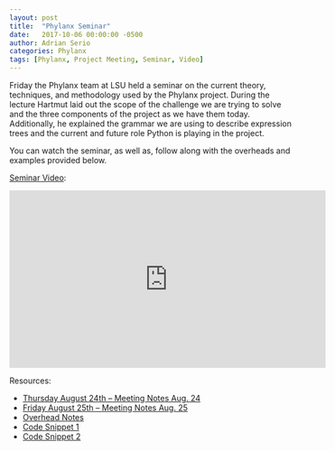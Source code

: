 ```yaml
---
layout: post
title:  "Phylanx Seminar"
date:   2017-10-06 00:00:00 -0500
author: Adrian Serio
categories: Phylanx
tags: [Phylanx, Project Meeting, Seminar, Video]
---
```

Friday the Phylanx team at LSU held a seminar on the current theory, techniques, and methodology used by the Phylanx project. During the lecture Hartmut laid out the scope of the challenge we are trying to solve and the three components of the project as we have them today. Additionally, he explained the grammar we are using to describe expression trees and the current and future role Python is playing in the project.

You can watch the seminar, as well as, follow along with the overheads and examples provided below.

[Seminar Video](https://youtu.be/o11VyxgbQII):

<iframe width="560" height="315" src="https://www.youtube-nocookie.com/embed/o11VyxgbQII?rel=0" frameborder="0" allowfullscreen></iframe>

Resources:

* [Thursday August 24th – Meeting Notes Aug. 24](/assets/phylanx_kickoff_meeting_08.24.17.pdf)
* [Friday August 25th – Meeting Notes Aug. 25](/assets/phylanx_kickoff_meeting_08.25.17.pdf)
* [Overhead Notes](/assets/phylanx_seminar_overhead_notes_10.13.17.pdf)
* [Code Snippet 1](/assets/phylanx_seminar_code1_10.13.17.txt)
* [Code Snippet 2](/assets/phylanx_seminar_code2_10.13.17.txt)
